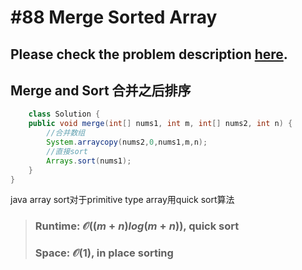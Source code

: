 # #88 Merge Sorted Array

## Please check the problem description [here](https://leetcode.com/problems/merge-sorted-array/).

## Merge and Sort __合并之后排序__

```Java
    class Solution {
    public void merge(int[] nums1, int m, int[] nums2, int n) {
        //合并数组
        System.arraycopy(nums2,0,nums1,m,n);
        //直接sort
        Arrays.sort(nums1);
    }
}
```
java array sort对于primitive type array用quick sort算法

>### Runtime: $\mathcal{O}((m+n)log(m+n))$, quick sort
>### Space: $\mathcal{O}(1)$, in place sorting

## 


